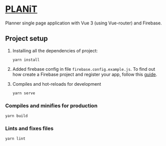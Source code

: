 # [PLANiT](https://planit-64446.web.app/)
Planner single page application with Vue 3 (using Vue-router) and Firebase.

## Project setup
1. Installing all the dependencies of project:

    ```
    yarn install
    ```
2. Added firebase config in file `firebase.config.example.js`.
To find out how create a Firebase project and register your app, follow this
[guide](https://firebase.google.com/docs/web/learn-more#config-object).
3. Compiles and hot-reloads for development
    ```
    yarn serve
    ```

### Compiles and minifies for production
```
yarn build
```

### Lints and fixes files
```
yarn lint
```
